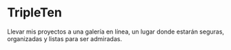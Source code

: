 # TripleTen
Llevar mis proyectos a una galería en línea, un lugar donde estarán seguras, organizadas y listas para ser admiradas.
